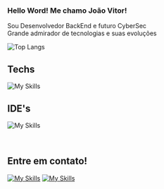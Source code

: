 
### Hello Word! Me chamo João Vitor!

Sou Desenvolvedor BackEnd e futuro CyberSec
<br>
Grande admirador de tecnologias e suas evoluções 


![Top Langs](https://github-readme-stats.vercel.app/api/top-langs/?username=jvfsccp&layout=compact)

## Techs
![My Skills](https://skillicons.dev/icons?i=html,css,js,ts,nodejs,cs,dotnet)

## IDE's
![My Skills](https://skillicons.dev/icons?i=vscode,visualstudio)
</div><br>

<div>
  <h2>Entre em contato!</h2>
  
  [![My Skills](https://skillicons.dev/icons?i=linkedin)](https://www.linkedin.com/in/jo%C3%A3o-vitor-alves-vieira-8a853b227/) [![My Skills](https://skillicons.dev/icons?i=gmail)](mailto:joaovitoralvesvieira@gmail.com)
  
  
</div>
